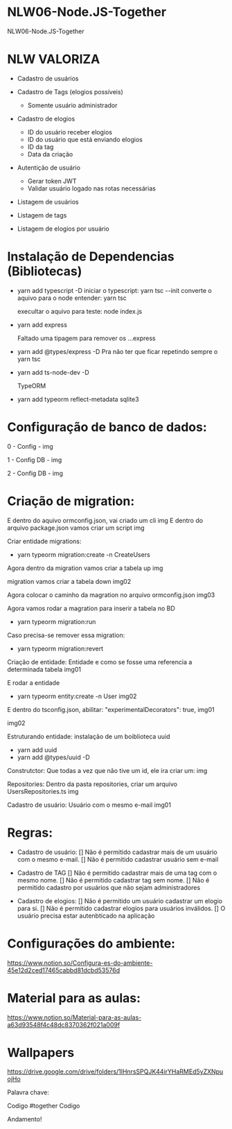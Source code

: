 # NLW06-Node.JS-Together
NLW06-Node.JS-Together



# NLW VALORIZA

- Cadastro de usuários
- Cadastro de Tags (elogios possíveis)
  - Somente usuário administrador
  
- Cadastro de elogios
  - ID do usuário receber elogios
  - ID do usuário que está enviando elogios
  - ID da tag
  - Data da criação

- Autentição de usuário
  - Gerar token JWT
  - Validar usuário logado nas rotas necessárias

- Listagem de usuários
- Listagem de tags
- Listagem de elogios por usuário

# Instalação de Dependencias (Bibliotecas)

- yarn add typescript -D
  iniciar o typescript: yarn tsc --init
  converte o aquivo para o node entender: yarn tsc

  execultar o aquivo para teste: node index.js

- yarn add express
  
  Faltado uma tipagem para remover os ...express
- yarn add @types/express -D
  Pra não ter que ficar repetindo sempre o yarn tsc
- yarn add ts-node-dev -D

  TypeORM
- yarn add typeorm reflect-metadata sqlite3

# Configuração de banco de dados:
0 - Config - img

1 - Config DB - img

2 - Config DB - img

# Criação de migration:
E dentro do aquivo ormconfig.json, vai criado um cli
img
E dentro do arquivo package.json vamos criar um script
img

Criar entidade migrations:

- yarn typeorm migration:create -n CreateUsers

Agora dentro da migration vamos criar a tabela up
img

migration vamos criar a tabela down
img02

Agora colocar o caminho da magration no arquivo ormconfig.json
img03

Agora vamos rodar a magration para inserir a tabela no BD
- yarn typeorm migration:run

Caso precisa-se remover essa migration:
- yarn typeorm migration:revert

Criação de entidade:
Entidade e como se fosse uma referencia a determinada tabela
img01

E rodar a entidade
- yarn typeorm entity:create -n User
img02

E dentro do tsconfig.json, abilitar: "experimentalDecorators": true,
img01

img02

Estruturando entidade:
  instalação de um boiblioteca uuid
  - yarn add uuid
  - yarn add @types/uuid -D

Construtctor:
Que todas a vez que não tive um id, ele ira criar um:
img

Repositories:
Dentro da pasta repositories, criar um arquivo UsersRepositories.ts
img

Cadastro de usuário:
Usuário com o mesmo e-mail
img01


# Regras:
- Cadastro de usuário:
  [] Não é permitido cadastrar mais de um usuário com o mesmo e-mail.
  [] Não é permitido cadastrar usuário sem e-mail

- Cadastro de TAG
  [] Não é permitido cadastrar mais de uma tag com o mesmo nome.
  [] Não é permitido cadastrar tag sem nome.
  [] Não é permitido cadastro por usuários que não sejam administradores

- Cadastro de elogios:
  [] Não é permitido um usuário cadastrar um elogio para si.
  [] Não é permitido cadastrar elogios para usuários inválidos.
  [] O usuário precisa estar autenbticado na aplicação


# Configurações do ambiente:

https://www.notion.so/Configura-es-do-ambiente-45e12d2ced17465cabbd81dcbd53576d

# Material para as aulas:

https://www.notion.so/Material-para-as-aulas-a63d93548f4c48dc8370362f021a009f

# Wallpapers

https://drive.google.com/drive/folders/1lHnrsSPQJK44irYHaRMEd5yZXNpuojHo


Palavra chave:

Codigo #together
Codigo 

Andamento!
